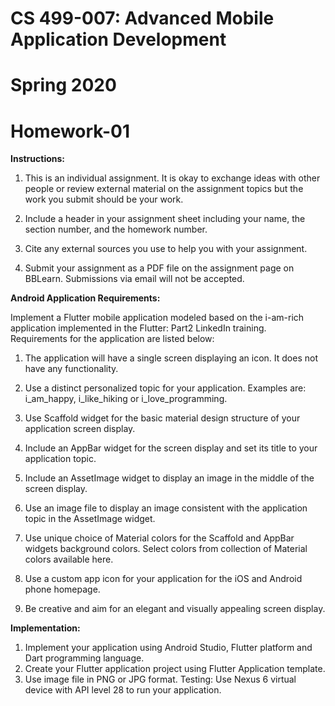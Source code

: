 # CS 499-007: Advanced Mobile Application Development
# Spring 2020
# Homework-01

**Instructions:**

1) This is an individual assignment. It is okay to exchange ideas with other people or review
external material on the assignment topics but the work you submit should be your work.

2) Include a header in your assignment sheet including your name, the section number, and
the homework number.

3) Cite any external sources you use to help you with your assignment.

4) Submit your assignment as a PDF file on the assignment page on BBLearn. Submissions
via email will not be accepted.

**Android Application Requirements:**

Implement a Flutter mobile application modeled based on the i-am-rich application
implemented in the Flutter: Part2 LinkedIn training. Requirements for the application are
listed below:

1. The application will have a single screen displaying an icon. It does not have any
functionality.

2. Use a distinct personalized topic for your application. Examples are: i_am_happy,
i_like_hiking or i_love_programming.

3. Use Scaffold widget for the basic material design structure of your application
screen display.

4. Include an AppBar widget for the screen display and set its title to your application
topic.

5. Include an AssetImage widget to display an image in the middle of the screen
display.

6. Use an image file to display an image consistent with the application topic in the
AssetImage widget.

7. Use unique choice of Material colors for the Scaffold and AppBar widgets
background colors. Select colors from collection of Material colors available here.

8. Use a custom app icon for your application for the iOS and Android phone
homepage.

9. Be creative and aim for an elegant and visually appealing screen display.


**Implementation:**

1. Implement your application using Android Studio, Flutter platform and Dart
programming language.
2. Create your Flutter application project using Flutter Application template.
3. Use image file in PNG or JPG format.
Testing: Use Nexus 6 virtual device with API level 28 to run your application.